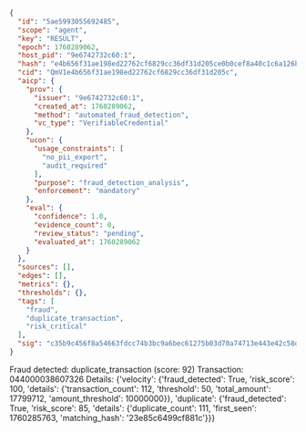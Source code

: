 ```json
{
  "id": "5ae5993055692485",
  "scope": "agent",
  "key": "RESULT",
  "epoch": 1760289062,
  "host_pid": "9e6742732c60:1",
  "hash": "e4b656f31ae198ed22762cf6829cc36df31d205ce0b0cef8a40c1c6a126b86f9",
  "cid": "QmV1e4b656f31ae198ed22762cf6829cc36df31d205c",
  "aicp": {
    "prov": {
      "issuer": "9e6742732c60:1",
      "created_at": 1760289062,
      "method": "automated_fraud_detection",
      "vc_type": "VerifiableCredential"
    },
    "ucon": {
      "usage_constraints": [
        "no_pii_export",
        "audit_required"
      ],
      "purpose": "fraud_detection_analysis",
      "enforcement": "mandatory"
    },
    "eval": {
      "confidence": 1.0,
      "evidence_count": 0,
      "review_status": "pending",
      "evaluated_at": 1760289062
    }
  },
  "sources": [],
  "edges": [],
  "metrics": {},
  "thresholds": {},
  "tags": [
    "fraud",
    "duplicate_transaction",
    "risk_critical"
  ],
  "sig": "c35b9c456f8a54663fdcc74b3bc9a6bec61275b03d70a74713e443e42c58db62"
}
```

Fraud detected: duplicate_transaction (score: 92)
Transaction: 044000038607326
Details: {'velocity': {'fraud_detected': True, 'risk_score': 100, 'details': {'transaction_count': 112, 'threshold': 50, 'total_amount': 17799712, 'amount_threshold': 10000000}}, 'duplicate': {'fraud_detected': True, 'risk_score': 85, 'details': {'duplicate_count': 111, 'first_seen': 1760285763, 'matching_hash': '23e85c6499cf881c'}}}